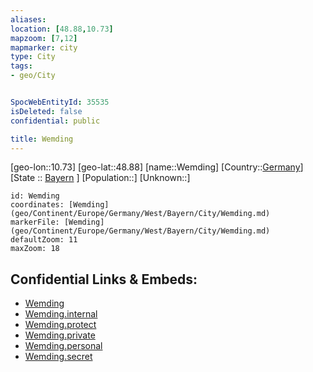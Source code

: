 ```yaml
---
aliases: 
location: [48.88,10.73]
mapzoom: [7,12] 
mapmarker: city 
type: City
tags:
- geo/City


SpocWebEntityId: 35535
isDeleted: false
confidential: public

title: Wemding
---
```

[geo-lon::10.73]
[geo-lat::48.88]
[name::Wemding]
[Country::[Germany](geo/Continent/Europe/Germany.md)]
[State :: [Bayern](geo/Continent/Europe/Germany/West/Bayern.md) ]
[Population::]
[Unknown::]


```leaflet
id: Wemding
coordinates: [Wemding](geo/Continent/Europe/Germany/West/Bayern/City/Wemding.md)
markerFile: [Wemding](geo/Continent/Europe/Germany/West/Bayern/City/Wemding.md)
defaultZoom: 11 
maxZoom: 18
```


## Confidential Links & Embeds: 
- [Wemding](../../../../../../../../_public/geo/Continent/Europe/Germany/West/Bayern/City/Wemding.md) 
- [Wemding.internal](../../../../../../../../_internal/geo/Continent/Europe/Germany/West/Bayern/City/Wemding.internal.md) 
- [Wemding.protect](../../../../../../../../_protect/geo/Continent/Europe/Germany/West/Bayern/City/Wemding.protect.md) 
- [Wemding.private](../../../../../../../../_private/geo/Continent/Europe/Germany/West/Bayern/City/Wemding.private.md) 
- [Wemding.personal](../../../../../../../../_personal/geo/Continent/Europe/Germany/West/Bayern/City/Wemding.personal.md) 
- [Wemding.secret](../../../../../../../../_secret/geo/Continent/Europe/Germany/West/Bayern/City/Wemding.secret.md) 
